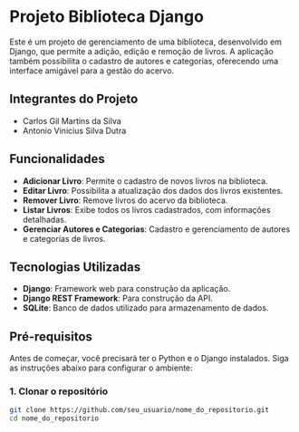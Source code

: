 # Projeto Biblioteca Django

Este é um projeto de gerenciamento de uma biblioteca, desenvolvido em Django, que permite a adição, edição e remoção de livros. A aplicação também possibilita o cadastro de autores e categorias, oferecendo uma interface amigável para a gestão do acervo.

## Integrantes do Projeto

- Carlos Gil Martins da Silva
- Antonio Vinicius Silva Dutra

## Funcionalidades

- **Adicionar Livro**: Permite o cadastro de novos livros na biblioteca.
- **Editar Livro**: Possibilita a atualização dos dados dos livros existentes.
- **Remover Livro**: Remove livros do acervo da biblioteca.
- **Listar Livros**: Exibe todos os livros cadastrados, com informações detalhadas.
- **Gerenciar Autores e Categorias**: Cadastro e gerenciamento de autores e categorias de livros.

## Tecnologias Utilizadas

- **Django**: Framework web para construção da aplicação.
- **Django REST Framework**: Para construção da API.
- **SQLite**: Banco de dados utilizado para armazenamento de dados.

## Pré-requisitos

Antes de começar, você precisará ter o Python e o Django instalados. Siga as instruções abaixo para configurar o ambiente:

### 1. Clonar o repositório

```bash
git clone https://github.com/seu_usuario/nome_do_repositorio.git
cd nome_do_repositorio
